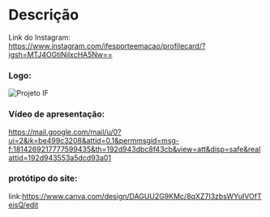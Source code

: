 # Descrição

Link do Instagram: https://www.instagram.com/ifesporteemacao/profilecard/?igsh=MTJ4OGtiNjlxcHA5Nw==
### Logo:
![Projeto IF](https://github.com/user-attachments/assets/64b08d27-b0dd-4062-9983-e9f967d5f505) 
### Vídeo de apresentação:
https://mail.google.com/mail/u/0?ui=2&ik=be499c3208&attid=0.1&permmsgid=msg-f:1814269217777599435&th=192d943dbc8f43cb&view=att&disp=safe&realattid=192d943553a5dcd93a01
### protótipo do site:
link:https://www.canva.com/design/DAGUU2G9KMc/8qXZ7I3zbsWYuIVOfTeisQ/edit
